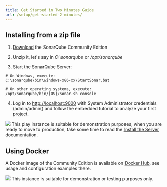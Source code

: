 ```yaml
---
title: Get Started in Two Minutes Guide
url: /setup/get-started-2-minutes/
---
```


## Installing from a zip file

1. [Download](https://www.sonarqube.org/downloads/) the SonarQube Community Edition

2. Unzip it, let's say in _C:\sonarqube_ or _/opt/sonarqube_

3. Start the SonarQube Server:

```
# On Windows, execute:
C:\sonarqube\bin\windows-x86-xx\StartSonar.bat

# On other operating systems, execute:
/opt/sonarqube/bin/[OS]/sonar.sh console
```

4. Log in to [http://localhost:9000](http://localhost:9000) with System Administrator credentials (admin/admin) and follow the embedded tutorial to analyze your first project.

![](/images/exclamation.svg) This play instance is suitable for demonstration purposes, when you are ready to move to production, take some time to read the [Install the Server](/setup/install-server/) documentation.

## Using Docker

A Docker image of the Community Edition is available on [Docker Hub](https://hub.docker.com/_/sonarqube/), see usage and configuration examples there.

![](/images/exclamation.svg) This instance is suitable for demonstration or testing purposes only.
